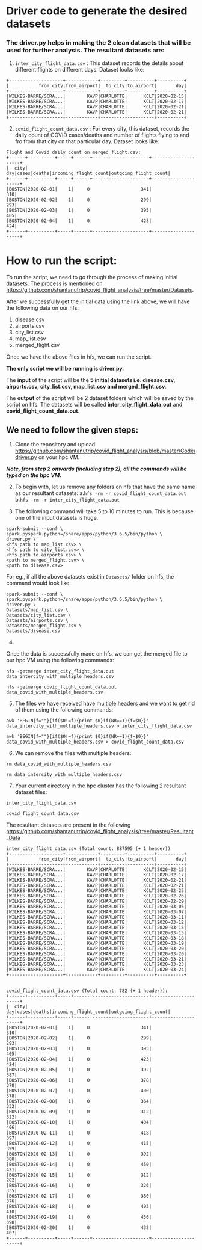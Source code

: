 # Driver code to generate the desired datasets #

### The driver.py helps in making the 2 clean datasets that will be used for further analysis. The resultant datasets are: ###

1. `inter_city_flight_data.csv` : This dataset records the details about different flights on different days. 
Dataset looks like:
```
+--------------------+------------+---------+----------+----------+             
|           from_city|from_airport|  to_city|to_airport|       day|
+--------------------+------------+---------+----------+----------+
|WILKES-BARRE/SCRA...|        KAVP|CHARLOTTE|      KCLT|2020-02-15|
|WILKES-BARRE/SCRA...|        KAVP|CHARLOTTE|      KCLT|2020-02-17|
|WILKES-BARRE/SCRA...|        KAVP|CHARLOTTE|      KCLT|2020-02-21|
|WILKES-BARRE/SCRA...|        KAVP|CHARLOTTE|      KCLT|2020-02-21|
+--------------------+------------+---------+----------+----------+
```

2. `covid_flight_count_data.csv` : For every city, this dataset, records the daily count of COVID cases/deaths and number of flights flying to and fro from that city on that particular day. 
Dataset looks like:

```
Flight and Covid daily count on merged_flight.csv:
+------+----------+-----+------+---------------------+---------------------+    
|  city|       day|cases|deaths|incoming_flight_count|outgoing_flight_count|
+------+----------+-----+------+---------------------+---------------------+
|BOSTON|2020-02-01|    1|     0|                  341|                  310|
|BOSTON|2020-02-02|    1|     0|                  299|                  293|
|BOSTON|2020-02-03|    1|     0|                  395|                  405|
|BOSTON|2020-02-04|    1|     0|                  423|                  424|
+------+----------+-----+------+---------------------+---------------------+
```

# How to run the script: #

To run the script, we need to go through the process of making initial datasets. The process is mentioned on https://github.com/shantanutrip/covid_flight_analysis/tree/master/Datasets.

After we successfully get the initial data using the link above, we will have the following data on our hfs:
1. disease.csv
2. airports.csv
3. city_list.csv
4. map_list.csv
5. merged_flight.csv

Once we have the above files in hfs, we can run the script.

**The only script we will be running is driver.py.**

The **input** of the script will be the **5 initial datasets i.e. disease.csv, airports.csv, city_list.csv, map_list.csv and merged_flight.csv**.

The **output** of the script will be 2 dataset folders which will  be saved by the script on hfs. The datasets will be called **inter_city_flight_data.out** and **covid_flight_count_data.out**.

## We need to follow the given steps: ##

1. Clone the repository and upload https://github.com/shantanutrip/covid_flight_analysis/blob/master/Code/driver.py on your hpc VM. 

***Note, from step 2 onwards (including step 2), all the commands will be typed on the hpc VM.***

2. To begin with, let us remove any folders on hfs that have the same name as our resultant datasets: 
  a.```hfs -rm -r covid_flight_count_data.out``` 
  b.```hfs -rm -r inter_city_flight_data.out```

3. The following command will take 5 to 10 minutes to run. This is because one of the input datasets is huge.

```
spark-submit --conf \
spark.pyspark.python=/share/apps/python/3.6.5/bin/python \
driver.py \
<hfs path to map_list.csv> \
<hfs path to city_list.csv> \
<hfs path to airports.csv> \
<path to merged_flight.csv> \
<path to disease.csv>
```

For eg., if all the above datasets exist in ```Datasets/``` folder on hfs, the command would look like:

```
spark-submit --conf \
spark.pyspark.python=/share/apps/python/3.6.5/bin/python \
driver.py \
Datasets/map_list.csv \
Datasets/city_list.csv \
Datasets/airports.csv \
Datasets/merged_flight.csv \
Datasets/disease.csv
```

4.
Once the data is successfully made on hfs, we can get the merged file to our hpc VM using the following commands:

```hfs -getmerge inter_city_flight_data.out data_intercity_with_multiple_headers.csv```

```hfs -getmerge covid_flight_count_data.out data_covid_with_multiple_headers.csv```

5. The files we have received have multiple headers and we want to get rid of them using the following commands:

```awk 'BEGIN{f=""}{if($0!=f){print $0}if(NR==1){f=$0}}' data_intercity_with_multiple_headers.csv > inter_city_flight_data.csv```

```awk 'BEGIN{f=""}{if($0!=f){print $0}if(NR==1){f=$0}}' data_covid_with_multiple_headers.csv > covid_flight_count_data.csv```

6. We can remove the files with multiple headers:

```rm data_covid_with_multiple_headers.csv```

```rm data_intercity_with_multiple_headers.csv```

7. Your current directory in the hpc cluster has the following 2 resultant dataset files: 

```inter_city_flight_data.csv```

```covid_flight_count_data.csv```

The resultant datasets are present in the following
https://github.com/shantanutrip/covid_flight_analysis/tree/master/Resultant_Data


```
inter_city_flight_data.csv (Total count: 887595 (+ 1 header))
+--------------------+------------+---------+----------+----------+             
|           from_city|from_airport|  to_city|to_airport|       day|
+--------------------+------------+---------+----------+----------+
|WILKES-BARRE/SCRA...|        KAVP|CHARLOTTE|      KCLT|2020-02-15|
|WILKES-BARRE/SCRA...|        KAVP|CHARLOTTE|      KCLT|2020-02-17|
|WILKES-BARRE/SCRA...|        KAVP|CHARLOTTE|      KCLT|2020-02-21|
|WILKES-BARRE/SCRA...|        KAVP|CHARLOTTE|      KCLT|2020-02-21|
|WILKES-BARRE/SCRA...|        KAVP|CHARLOTTE|      KCLT|2020-02-25|
|WILKES-BARRE/SCRA...|        KAVP|CHARLOTTE|      KCLT|2020-02-26|
|WILKES-BARRE/SCRA...|        KAVP|CHARLOTTE|      KCLT|2020-02-29|
|WILKES-BARRE/SCRA...|        KAVP|CHARLOTTE|      KCLT|2020-03-05|
|WILKES-BARRE/SCRA...|        KAVP|CHARLOTTE|      KCLT|2020-03-07|
|WILKES-BARRE/SCRA...|        KAVP|CHARLOTTE|      KCLT|2020-03-11|
|WILKES-BARRE/SCRA...|        KAVP|CHARLOTTE|      KCLT|2020-03-12|
|WILKES-BARRE/SCRA...|        KAVP|CHARLOTTE|      KCLT|2020-03-15|
|WILKES-BARRE/SCRA...|        KAVP|CHARLOTTE|      KCLT|2020-03-15|
|WILKES-BARRE/SCRA...|        KAVP|CHARLOTTE|      KCLT|2020-03-18|
|WILKES-BARRE/SCRA...|        KAVP|CHARLOTTE|      KCLT|2020-03-19|
|WILKES-BARRE/SCRA...|        KAVP|CHARLOTTE|      KCLT|2020-03-20|
|WILKES-BARRE/SCRA...|        KAVP|CHARLOTTE|      KCLT|2020-03-20|
|WILKES-BARRE/SCRA...|        KAVP|CHARLOTTE|      KCLT|2020-03-21|
|WILKES-BARRE/SCRA...|        KAVP|CHARLOTTE|      KCLT|2020-03-23|
|WILKES-BARRE/SCRA...|        KAVP|CHARLOTTE|      KCLT|2020-03-24|
+--------------------+------------+---------+----------+----------+


covid_flight_count_data.csv (Total count: 782 (+ 1 header)):
+------+----------+-----+------+---------------------+---------------------+    
|  city|       day|cases|deaths|incoming_flight_count|outgoing_flight_count|
+------+----------+-----+------+---------------------+---------------------+
|BOSTON|2020-02-01|    1|     0|                  341|                  310|
|BOSTON|2020-02-02|    1|     0|                  299|                  293|
|BOSTON|2020-02-03|    1|     0|                  395|                  405|
|BOSTON|2020-02-04|    1|     0|                  423|                  424|
|BOSTON|2020-02-05|    1|     0|                  392|                  387|
|BOSTON|2020-02-06|    1|     0|                  378|                  378|
|BOSTON|2020-02-07|    1|     0|                  400|                  378|
|BOSTON|2020-02-08|    1|     0|                  364|                  332|
|BOSTON|2020-02-09|    1|     0|                  312|                  322|
|BOSTON|2020-02-10|    1|     0|                  404|                  406|
|BOSTON|2020-02-11|    1|     0|                  418|                  397|
|BOSTON|2020-02-12|    1|     0|                  415|                  399|
|BOSTON|2020-02-13|    1|     0|                  392|                  388|
|BOSTON|2020-02-14|    1|     0|                  450|                  421|
|BOSTON|2020-02-15|    1|     0|                  312|                  282|
|BOSTON|2020-02-16|    1|     0|                  326|                  335|
|BOSTON|2020-02-17|    1|     0|                  380|                  376|
|BOSTON|2020-02-18|    1|     0|                  403|                  410|
|BOSTON|2020-02-19|    1|     0|                  436|                  398|
|BOSTON|2020-02-20|    1|     0|                  432|                  407|
+------+----------+-----+------+---------------------+---------------------+

```
